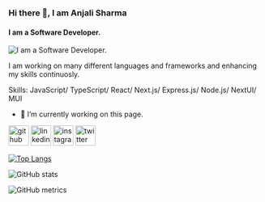 ### Hi there 👋, I am Anjali Sharma
#### I am a Software Developer.
![I am a Software Developer.](https://arturssmirnovs.github.io/github-profile-readme-generator/images/banner.png)

I am working on many different languages and frameworks and enhancing my skills continuosly. 

Skills: JavaScript/ TypeScript/ React/ Next.js/ Express.js/ Node.js/ NextUI/ MUI

- 🔭 I’m currently working on this page. 


[<img src='https://cdn.jsdelivr.net/npm/simple-icons@3.0.1/icons/github.svg' alt='github' height='40'>](https://github.com/anjali-sharma3)  [<img src='https://cdn.jsdelivr.net/npm/simple-icons@3.0.1/icons/linkedin.svg' alt='linkedin' height='40'>](https://www.linkedin.com/in/anjali-sharma3/)  [<img src='https://cdn.jsdelivr.net/npm/simple-icons@3.0.1/icons/instagram.svg' alt='instagram' height='40'>](https://www.instagram.com/anjali__s_3/)  [<img src='https://cdn.jsdelivr.net/npm/simple-icons@3.0.1/icons/twitter.svg' alt='twitter' height='40'>](https://twitter.com/anjali_sharma03)  

[![Top Langs](https://github-readme-stats.vercel.app/api/top-langs/?username=anjali-sharma3)](https://github.com/anuraghazra/github-readme-stats)

![GitHub stats](https://github-readme-stats.vercel.app/api?username=anjali-sharma3&show_icons=true)  

![GitHub metrics](https://metrics.lecoq.io/anjali-sharma3)  

